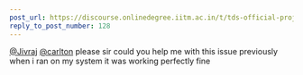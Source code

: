 ```yaml
---
post_url: https://discourse.onlinedegree.iitm.ac.in/t/tds-official-project1-discrepencies/171141/134
reply_to_post_number: 128
---
```

[@Jivraj](/u/jivraj) [@carlton](/u/carlton) please sir could you help me with this issue previously when i ran on my system it was working perfectly fine